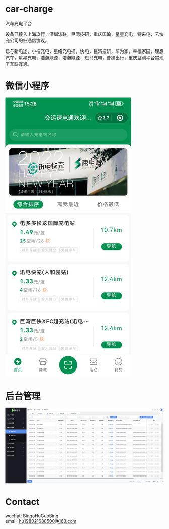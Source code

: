 # car-charge
汽车充电平台

设备已接入上海玖行，深圳泳联，巨湾技研，重庆国翰，星星充电，特来电，云快充公司的桩通信协议。

已与新电途，小桔充电，星络充电捅，快电，巨湾技研，车为家，幸福家园，理想汽车，星星充电，浩瀚能源，浩瀚能源，斑马充电，曹操出行，重庆监测平台实现了互联互通。

# 微信小程序
![微信小程序](images/mp.png)


# 后台管理
![后台管理](images/console1.png)

# Contact
wechat: BingoHuGuoBing  
email: hu198021688500@163.com
